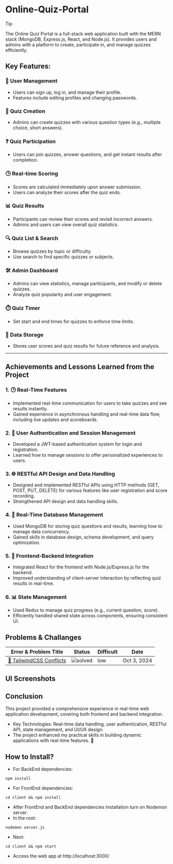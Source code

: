 # Online-Quiz-Portal
>[!TIP]
>The Online Quiz Portal is a full-stack web application built with the MERN stack (MongoDB, Express.js, React, and Node.js). It provides users and admins with a platform to create, participate in, and manage quizzes efficiently.

## Key Features:
### 👤 User Management
- Users can sign up, log in, and manage their profile.
- Features include editing profiles and changing passwords.
### 📝 Quiz Creation
- Admins can create quizzes with various question types (e.g., multiple choice, short answers).
### ❓ Quiz Participation
- Users can join quizzes, answer questions, and get instant results after completion.
### 🕒 Real-time Scoring
- Scores are calculated immediately upon answer submission.
- Users can analyze their scores after the quiz ends.
### 📊 Quiz Results
- Participants can review their scores and revisit incorrect answers.
- Admins and users can view overall quiz statistics.
### 🔍 Quiz List & Search
- Browse quizzes by topic or difficulty.
- Use search to find specific quizzes or subjects.
### 🛠️ Admin Dashboard
- Admins can view statistics, manage participants, and modify or delete quizzes.
- Analyze quiz popularity and user engagement.
### ⏱️ Quiz Timer
- Set start and end times for quizzes to enforce time limits.
### 💾 Data Storage
- Stores user scores and quiz results for future reference and analysis.
<hr/>

## Achievements and Lessons Learned from the Project
### 1. 🕒 Real-Time Features
- Implemented real-time communication for users to take quizzes and see results instantly.
- Gained experience in asynchronous handling and real-time data flow, including live updates and scoreboards.
### 2. 🔐 User Authentication and Session Management
- Developed a JWT-based authentication system for login and registration.
- Learned how to manage sessions to offer personalized experiences to users.
### 3. 🌐 RESTful API Design and Data Handling
- Designed and implemented RESTful APIs using HTTP methods (GET, POST, PUT, DELETE) for various features like user registration and score recording.
- Strengthened API design and data handling skills.
### 4. 📂 Real-Time Database Management
- Used MongoDB for storing quiz questions and results, learning how to manage data concurrency.
- Gained skills in database design, schema development, and query optimization.
### 5. 🔗 Frontend-Backend Integration
- Integrated React for the frontend with Node.js/Express.js for the backend.
- Improved understanding of client-server interaction by reflecting quiz results in real-time.
### 6. 📊 State Management
- Used Redux to manage quiz progress (e.g., current question, score).
- Efficiently handled shared state across components, ensuring consistent UI.

## Problems & Challanges
| Error & Problem Title | Status | Difficult | Date |
|--|--|--|--|
|[🎨 TailwindCSS Conflicts](https://github.com/BekCodingAddict/FastPizza/blob/master/Problems/TailwindCSS-Conflicts.md) | ![solved](https://img.shields.io/badge/solved-blue) | low | Oct 3, 2024 |

## UI Screenshots

## Conclusion
This project provided a comprehensive experience in real-time web application development, covering both frontend and backend integration.

- Key Technologies: Real-time data handling, user authentication, RESTful API, state management, and UI/UX design.
- The project enhanced my practical skills in building dynamic applications with real-time features. 🚀


 ## How to Install?
   - For BackEnd dependencies:
```
npm install
```
  - For FrontEnd dependencies:
```
cd client && npm install
```
  - After FrontEnd and BackEnd dependencies Installation turn on Nodemon server.
  - In the root:
```
nodemon server.js
```
  - Next:
```
cd client && npm start
```
  - Access the web app at http://localhost:3000/
  

